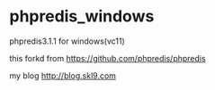 # phpredis_windows
phpredis3.1.1 for  windows(vc11)

this forkd from https://github.com/phpredis/phpredis



my blog http://blog.skl9.com
